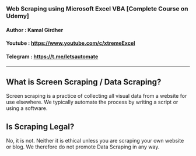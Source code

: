 ### Web Scraping using Microsoft Excel VBA [Complete Course on Udemy]

#### Author : Kamal Girdher
#### Youtube : https://www.youtube.com/c/xtremeExcel
#### Telegram : https://t.me/letsautomate

--------------------------------------------------------------------------

## What is Screen Scraping / Data Scraping?

Screen scraping is a practice of collecting all visual data from a website for use elsewhere. We typically automate the process by writing a script or using a software.

## Is Scraping Legal?

No, it is not. Neither it is ethical unless you are scraping your own website or blog. We therefore do not promote Data Scraping in any way.





